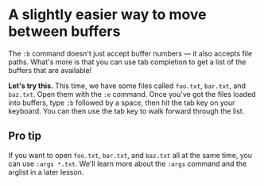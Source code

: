 # A slightly easier way to move between buffers

The `:b` command doesn't just accept buffer numbers — it also accepts file paths. What's more is that you can use tab completion to get a list of the buffers that are available!

**Let's try this.** This time, we have some files called `foo.txt`, `bar.txt`, and `baz.txt`. Open them with the `:e` command. Once you've got the files loaded into buffers, type `:b` followed by a space, then hit the tab key on your keyboard. You can then use the tab key to walk forward through the list.

## Pro tip

If you want to open `foo.txt`, `bar.txt`, and `baz.txt` all at the same time, you can use `:args *.txt`. We'll learn more about the `:args` command and the arglist in a later lesson.

